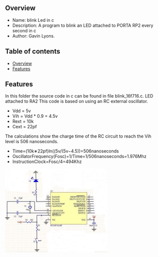 
Overview
--------------------------------------------
* Name: blink Led in c
* Description: A program to blink an LED attached to PORTA RP2 every second in c
* Author: Gavin Lyons.

Table of contents
---------------------------

  * [Overview](#overview)
  * [Features](#features)


Features
----------------------

In this folder the source code in c can be found in file blink_16f716.c.
LED attached to RA2
This code is based on using an RC external oscillator.
* Vdd = 5v
* Vih = Vdd * 0.9 = 4.5v
* Rext = 10k
* Cext = 22pf

The calculations show the charge time of the RC circuit to reach the Vih level is 506 nanoseconds.

* Time=(10k∗22pf)ln((5v/(5v−4.5))=506nanoseconds
* OscillatorFrequency(Fosc)=1/Time=1/506nanoseconds=1.976Mhz
* InstructionClock=Fosc/4=494Khz


![PIC](https://github.com/gavinlyonsrepo/pic_16F716_projects/blob/master/images/blink.jpg)

 
